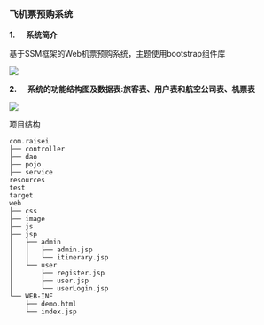 
### 飞机票预购系统

**1.**     **系统简介**

基于SSM框架的Web机票预购系统，主题使用bootstrap组件库

![](https://cdn.jsdelivr.net/gh/narugakuru/images@master/img/20240612154241.png)



**2.**     **系统的功能结构图及数据表:旅客表、用户表和航空公司表、机票表**

![](https://cdn.jsdelivr.net/gh/narugakuru/images@master/img/20240612154320.png)

项目结构
```
com.raisei
├── controller
├── dao
├── pojo
├── service
resources
test
target
web
├── css
├── image
├── js
├── jsp
│   ├── admin
│   │   ├── admin.jsp
│   │   └── itinerary.jsp
│   └── user
│       ├── register.jsp
│       ├── user.jsp
│       └── userLogin.jsp
└── WEB-INF
    ├── demo.html
    └── index.jsp
```
